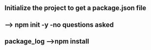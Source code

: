 ## Initialize the project to get a package.json file
## --> npm init -y -no questions asked
## package_log -->npm install

